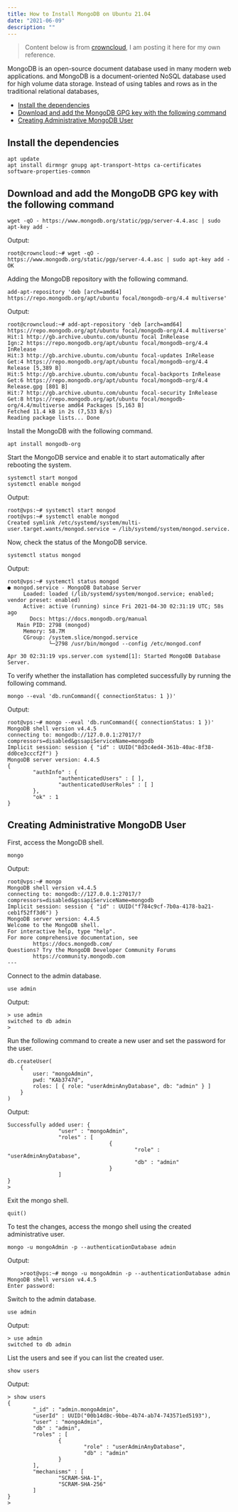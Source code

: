 ```yaml
---
title: How to Install MongoDB on Ubuntu 21.04
date: "2021-06-09"
description: ""
---
```


> Content below is from [crowncloud](https://wiki.crowncloud.net/?How_to_Install_MongoDB_on_Ubuntu_21_04), I am posting it here for my own reference.

MongoDB is an open-source document database used in many modern web applications. and MongoDB is a document-oriented NoSQL database used for high volume data storage. Instead of using tables and rows as in the traditional relational databases,

- [Install the dependencies](#install-the-dependencies)
- [Download and add the MongoDB GPG key with the following command](#download-and-add-the-mongodb-gpg-key-with-the-following-command)
- [Creating Administrative MongoDB User](#creating-administrative-mongodb-user)

## Install the dependencies
```
apt update
apt install dirmngr gnupg apt-transport-https ca-certificates software-properties-common
```

## Download and add the MongoDB GPG key with the following command
```
wget -qO - https://www.mongodb.org/static/pgp/server-4.4.asc | sudo apt-key add -
```

Output:
```
root@crowncloud:~# wget -qO - https://www.mongodb.org/static/pgp/server-4.4.asc | sudo apt-key add -
OK
```

Adding the MongoDB repository with the following command.
```
add-apt-repository 'deb [arch=amd64] https://repo.mongodb.org/apt/ubuntu focal/mongodb-org/4.4 multiverse'
```

Output:
```
root@crowncloud:~# add-apt-repository 'deb [arch=amd64] https://repo.mongodb.org/apt/ubuntu focal/mongodb-org/4.4 multiverse'
Hit:1 http://gb.archive.ubuntu.com/ubuntu focal InRelease
Ign:2 https://repo.mongodb.org/apt/ubuntu focal/mongodb-org/4.4 InRelease
Hit:3 http://gb.archive.ubuntu.com/ubuntu focal-updates InRelease
Get:4 https://repo.mongodb.org/apt/ubuntu focal/mongodb-org/4.4 Release [5,389 B]
Hit:5 http://gb.archive.ubuntu.com/ubuntu focal-backports InRelease
Get:6 https://repo.mongodb.org/apt/ubuntu focal/mongodb-org/4.4 Release.gpg [801 B]
Hit:7 http://gb.archive.ubuntu.com/ubuntu focal-security InRelease
Get:8 https://repo.mongodb.org/apt/ubuntu focal/mongodb-org/4.4/multiverse amd64 Packages [5,163 B]
Fetched 11.4 kB in 2s (7,533 B/s)
Reading package lists... Done
```

Install the MongoDB with the following command.
```
apt install mongodb-org
```

Start the MongoDB service and enable it to start automatically after rebooting the system.
```
systemctl start mongod
systemctl enable mongod
```

Output:
```
root@vps:~# systemctl start mongod
root@vps:~# systemctl enable mongod
Created symlink /etc/systemd/system/multi-user.target.wants/mongod.service → /lib/systemd/system/mongod.service.
```

Now, check the status of the MongoDB service.
```
systemctl status mongod
```

Output:
```
root@vps:~# systemctl status mongod
● mongod.service - MongoDB Database Server
     Loaded: loaded (/lib/systemd/system/mongod.service; enabled; vendor preset: enabled)
     Active: active (running) since Fri 2021-04-30 02:31:19 UTC; 58s ago
       Docs: https://docs.mongodb.org/manual
   Main PID: 2798 (mongod)
     Memory: 58.7M
     CGroup: /system.slice/mongod.service
             └─2798 /usr/bin/mongod --config /etc/mongod.conf

Apr 30 02:31:19 vps.server.com systemd[1]: Started MongoDB Database Server.
```

To verify whether the installation has completed successfully by running the following command.
```
mongo --eval 'db.runCommand({ connectionStatus: 1 })'
```

Output:
```
root@vps:~# mongo --eval 'db.runCommand({ connectionStatus: 1 })'
MongoDB shell version v4.4.5
connecting to: mongodb://127.0.0.1:27017/?compressors=disabled&gssapiServiceName=mongodb
Implicit session: session { "id" : UUID("8d3c4ed4-361b-40ac-8f38-dd0ce3cccf2f") }
MongoDB server version: 4.4.5
{
        "authInfo" : {
                "authenticatedUsers" : [ ],
                "authenticatedUserRoles" : [ ]
        },
        "ok" : 1
}
```

## Creating Administrative MongoDB User

First, access the MongoDB shell.
```
mongo
```

Output:
```
root@vps:~# mongo
MongoDB shell version v4.4.5
connecting to: mongodb://127.0.0.1:27017/?compressors=disabled&gssapiServiceName=mongodb
Implicit session: session { "id" : UUID("f784c9cf-7b0a-4178-ba21-ceb1f52ff3d6") }
MongoDB server version: 4.4.5
Welcome to the MongoDB shell.
For interactive help, type "help".
For more comprehensive documentation, see
        https://docs.mongodb.com/
Questions? Try the MongoDB Developer Community Forums
        https://community.mongodb.com
---
```

Connect to the admin database.
```
use admin
```

Output:
```
> use admin
switched to db admin
>
```

Run the following command to create a new user and set the password for the user.
```
db.createUser(
    {
        user: "mongoAdmin",
        pwd: "KAb3747d",
        roles: [ { role: "userAdminAnyDatabase", db: "admin" } ]
    }
)
```

Output:
```
Successfully added user: {
                "user" : "mongoAdmin",
                "roles" : [
                                {
                                        "role" : "userAdminAnyDatabase",
                                        "db" : "admin"
                                }
                ]
}
>
```

Exit the mongo shell.
```
quit()
```

To test the changes, access the mongo shell using the created administrative user.
```
mongo -u mongoAdmin -p --authenticationDatabase admin
```

Output:
```
    >root@vps:~# mongo -u mongoAdmin -p --authenticationDatabase admin
MongoDB shell version v4.4.5
Enter password:
```

Switch to the admin database.
```
use admin
```

Output:
```
> use admin
switched to db admin
```

List the users and see if you can list the created user.
```
show users
```

Output:
```
> show users
{
        "_id" : "admin.mongoAdmin",
        "userId" : UUID("00b14d8c-9bbe-4b74-ab74-743571ed5193"),
        "user" : "mongoAdmin",
        "db" : "admin",
        "roles" : [
                {
                        "role" : "userAdminAnyDatabase",
                        "db" : "admin"
                }
        ],
        "mechanisms" : [
                "SCRAM-SHA-1",
                "SCRAM-SHA-256"
        ]
}
>
```